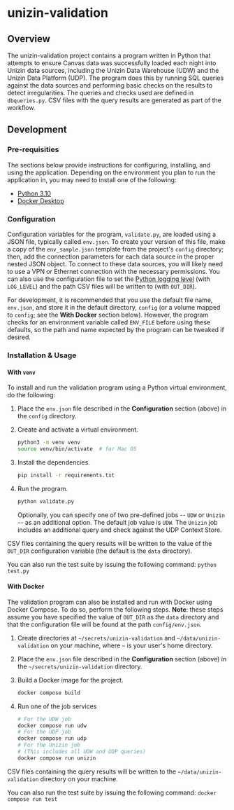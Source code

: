 # unizin-validation

## Overview

The unizin-validation project contains a program written in Python that attempts to ensure Canvas data was successfully
loaded each night into Unizin data sources, including the Unizin Data Warehouse (UDW) and the Unizin Data Platform (UDP).
The program does this by running SQL queries against the data sources and performing basic checks on the results to detect
irregularities. The queries and checks used are defined in `dbqueries.py`. CSV files with the query results are generated
as part of the workflow.

## Development

### Pre-requisities

The sections below provide instructions for configuring, installing, and using the application.
Depending on the environment you plan to run the application in, you may need to install one of the following:

* [Python 3.10](https://docs.python.org/3/)
* [Docker Desktop](https://www.docker.com/products/docker-desktop)

### Configuration

Configuration variables for the program, `validate.py`, are loaded using a JSON file, typically called `env.json`.
To create your version of this file, make a copy of the `env_sample.json` template from the project's `config` directory;
then, add the connection parameters for each data source in the proper nested JSON object.
To connect to these data sources, you will likely need to use a VPN or Ethernet connection with the necessary permissions.
You can also use the configuration file to set the [Python logging level](https://docs.python.org/3/library/logging.html)
(with `LOG_LEVEL`) and the path CSV files will be written to (with `OUT_DIR`).

For development, it is recommended that you use the default file name, `env.json`, and store it in the default directory,
`config` (or a volume mapped to `config`; see the **With Docker** section below). However, the program checks for an environment
variable called `ENV_FILE` before using these defaults, so the path and name expected by the program can be tweaked if desired.

### Installation & Usage

#### With `venv`

To install and run the validation program using a Python virtual environment, do the following:

1. Place the `env.json` file described in the **Configuration** section (above) in the `config` directory.

2. Create and activate a virtual environment.
    ```sh
    python3 -m venv venv
    source venv/bin/activate  # for Mac OS
    ```

3. Install the dependencies.
    ```sh
    pip install -r requirements.txt
    ```

4. Run the program.
    ```sh
    python validate.py
    ```

    Optionally, you can specify one of two pre-defined jobs -- `UDW` or `Unizin` -- as an additional option.
    The default job value is `UDW`. The `Unizin` job includes an additional query and check against the UDP Context Store.

CSV files containing the query results will be written to the value of the `OUT_DIR` configuration variable
(the default is the `data` directory).

You can also run the test suite by issuing the following command:
    ```
    python test.py
    ```


#### With Docker

The validation program can also be installed and run with Docker using Docker Compose. To do so, perform the following steps.
**Note**: these steps assume you have specified the value of `OUT_DIR` as the `data` directory and that the
configuration file will be found at the path `config/env.json`.

1. Create directories at `~/secrets/unizin-validation` and `~/data/unizin-validation` on your machine,
where `~` is your user's home directory.

2. Place the `env.json` file described in the **Configuration** section (above) in the `~/secrets/unizin-validation` directory.

3. Build a Docker image for the project.
    ```sh
    docker compose build
    ```

4. Run one of the job services
    ```sh
    # For the UDW job
    docker compose run udw
    # For the UDP job
    docker compose run udp
    # For the Unizin job
    # (This includes all UDW and UDP queries)
    docker compose run unizin
    ```

CSV files containing the query results will be written to the `~/data/unizin-validation` directory on your machine.

You can also run the test suite by issuing the following command:
    ```
    docker compose run test
    ```
